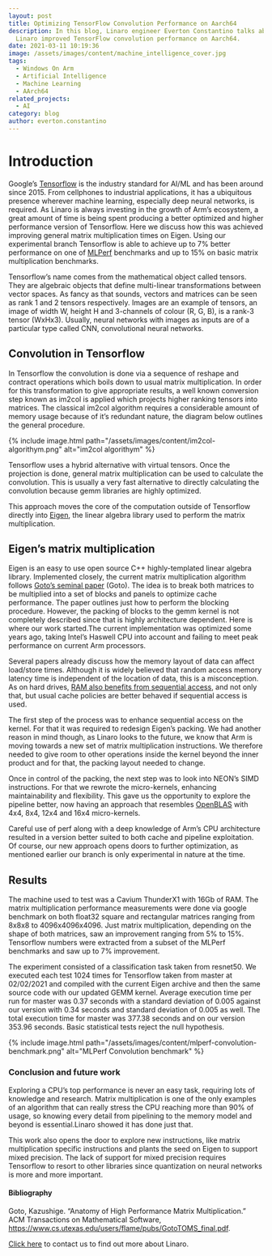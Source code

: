```yaml
---
layout: post
title: Optimizing TensorFlow Convolution Performance on Aarch64
description: In this blog, Linaro engineer Everton Constantino talks about how
  Linaro improved TensorFlow convolution performance on Aarch64.
date: 2021-03-11 10:19:36
image: /assets/images/content/machine_intelligence_cover.jpg
tags:
  - Windows On Arm
  - Artificial Intelligence
  - Machine Learning
  - AArch64
related_projects:
  - AI
category: blog
author: everton.constantino
---
```

# Introduction

Google’s [Tensorflow](https://github.com/tensorflow/tensorflow) is the industry standard for AI/ML and has been around since 2015. From cellphones to industrial applications, it has a ubiquitous presence wherever machine learning, especially deep neural networks, is required. As Linaro is always investing in the growth of Arm’s ecosystem, a great amount of time is being spent producing a better optimized and higher performance version of Tensorflow. Here we discuss how this was achieved improving general matrix multiplication times on Eigen. Using our experimental branch Tensorflow is able to achieve up to 7% better performance on one of [MLPerf](https://mlcommons.org/en/) benchmarks and up to 15% on basic matrix multiplication benchmarks.

Tensorflow’s name comes from the mathematical object called tensors. They are algebraic objects that define multi-linear transformations between vector spaces. As fancy as that sounds, vectors and matrices can be seen as rank 1 and 2 tensors respectively. Images are an example of tensors, an image of width W, height H and 3-channels of colour (R, G, B), is a rank-3 tensor (WxHx3). Usually, neural networks with images as inputs are of a particular type called CNN, convolutional neural networks.

## Convolution in Tensorflow

In Tensorflow the convolution is done via a sequence of reshape and contract operations which boils down to usual matrix multiplication. In order for this transformation to give appropriate results, a well known conversion step known as im2col is applied which projects higher ranking tensors into matrices. The classical im2col algorithm requires a considerable amount of memory usage because of it’s redundant nature, the diagram below outlines the general procedure. 

{% include image.html path="/assets/images/content/im2col-algorithym.png" alt="im2col algorithym" %}

Tensorflow uses a hybrid alternative with virtual tensors. Once the projection is done, general matrix multiplication can be used to calculate the convolution. This is usually a very fast alternative to directly calculating the convolution because gemm libraries are highly optimized.

This approach moves the core of the computation outside of Tensorflow directly into [Eigen](https://www.google.com/url?q=https://eigen.tuxfamily.org/index.php?title%3DMain_Page&sa=D&source=editors&ust=1615459359355000&usg=AOvVaw3DidHfVjbmXgD0liFjP1tf), the linear algebra library used to perform the matrix multiplication. 

## Eigen’s matrix multiplication

Eigen is an easy to use open source C++ highly-templated linear algebra library. Implemented closely, the current matrix multiplication algorithm  follows [Goto’s seminal paper](https://www.cs.utexas.edu/users/flame/pubs/GotoTOMS_final.pdf) (Goto). The idea is to break both matrices to be multiplied into a set of blocks and panels to optimize cache performance. The paper outlines just how to perform the blocking procedure. However, the packing of blocks to the gemm kernel is not completely described since that is highly architecture dependent. Here is where our work started.The current implementation was optimized some years ago, taking Intel’s Haswell CPU into account and failing to meet peak performance on current Arm processors.

Several papers already discuss how the memory layout of data can affect load/store times. Although it is widely believed that random access memory latency time is independent of the location of data, this is a misconception. As on hard drives, [RAM also benefits from sequential access](https://developers.redhat.com/blog/2019/04/02/how-data-layout-affects-memory-performance/), and not only that, but usual cache policies are better behaved if sequential access is used. 

The first step of the process was to enhance sequential access on the kernel. For that it was required to redesign Eigen’s packing. We had another reason in mind though, as Linaro looks to the future, we know that Arm is moving towards a new set of matrix multiplication instructions. We therefore needed to give room to other operations inside the kernel beyond the inner product and for that, the packing layout needed to change.

Once in control of the packing, the next step was to look into NEON’s SIMD instructions. For that we rewrote the micro-kernels, enhancing maintainability and flexibility. This gave us the opportunity to explore the pipeline better, now having an approach that resembles [OpenBLAS](https://github.com/xianyi/OpenBLAS) with 4x4, 8x4, 12x4 and 16x4 micro-kernels. 

Careful use of perf along with a deep knowledge of Arm’s CPU architecture resulted in a version better suited to both cache and pipeline exploitation. Of course, our new approach opens doors to further optimization, as mentioned earlier our branch is only experimental in nature at the time.

## Results

The machine used to test was a Cavium ThunderX1 with 16Gb of RAM. The matrix multiplication performance measurements were done via google benchmark on both float32 square and rectangular matrices ranging from 8x8x8 to 4096x4096x4096. Just matrix multiplication, depending on the shape of both matrices, saw an improvement ranging from 5% to 15%. Tensorflow numbers were extracted from a subset of the MLPerf benchmarks and saw up to 7% improvement. 

The experiment consisted of a classification task taken from resnet50. We executed each test 1024 times for Tensorflow taken from master at 02/02/2021 and compiled with the current Eigen archive and then the same source code with our updated GEMM kernel. Average execution time per run for master was 0.37 seconds with a standard deviation of 0.005 against our version with 0.34 seconds and standard deviation of 0.005 as well. The total execution time for master was 377.38 seconds and on our version 353.96 seconds. Basic statistical tests reject the null hypothesis.

{% include image.html path="/assets/images/content/mlperf-convolution-benchmark.png" alt="MLPerf Convolution benchmark" %}

### Conclusion and future work

Exploring a CPU’s top performance is never an easy task, requiring lots of knowledge and research. Matrix multiplication is one of the only examples of an algorithm that can really stress the CPU reaching more than 90% of usage, so knowing every detail from pipelining to the memory model and beyond is essential.Linaro showed it has done just that. 

This work also opens the door to explore new instructions, like matrix multiplication specific instructions and plants the seed on Eigen to support mixed precision. The lack of support for mixed precision  requires Tensorflow to resort to other libraries since quantization on neural networks is more and more important.

#### Bibliography

Goto, Kazushige. “Anatomy of High Performance Matrix Multiplication.” ACM Transactions on Mathematical Software, https://www.cs.utexas.edu/users/flame/pubs/GotoTOMS_final.pdf.

[Click here](https://www.linaro.org/contact/) to contact us to find out more about Linaro.